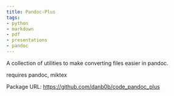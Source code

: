 ```yaml
---
title: Pandoc-Plus
tags:
- python
- markdown
- pdf
- presentations
- pandoc
---
```


A collection of utilities to make converting files easier in pandoc.

requires pandoc, miktex

Package URL: <https://github.com/danb0b/code_pandoc_plus>
